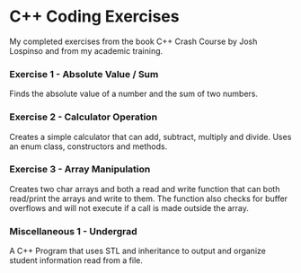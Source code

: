 # C++ Coding Exercises

My completed exercises from the book C++ Crash Course by Josh Lospinso and from my academic training.

### Exercise 1 - Absolute Value / Sum
Finds the absolute value of a number and the sum of two numbers.

### Exercise 2 - Calculator Operation
Creates a simple calculator that can add, subtract, multiply and divide. Uses an enum class, constructors and methods.

### Exercise 3 - Array Manipulation
Creates two char arrays and both a read and write function that can both read/print the arrays and write to them. The function also checks for buffer overflows and will not execute if a call is made outside the array.

### Miscellaneous 1 - Undergrad
A C++ Program that uses STL and inheritance to output and organize student information read from a file.
